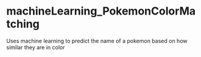 # machineLearning_PokemonColorMatching
Uses machine learning to predict the name of a pokemon based on how similar they are in color
